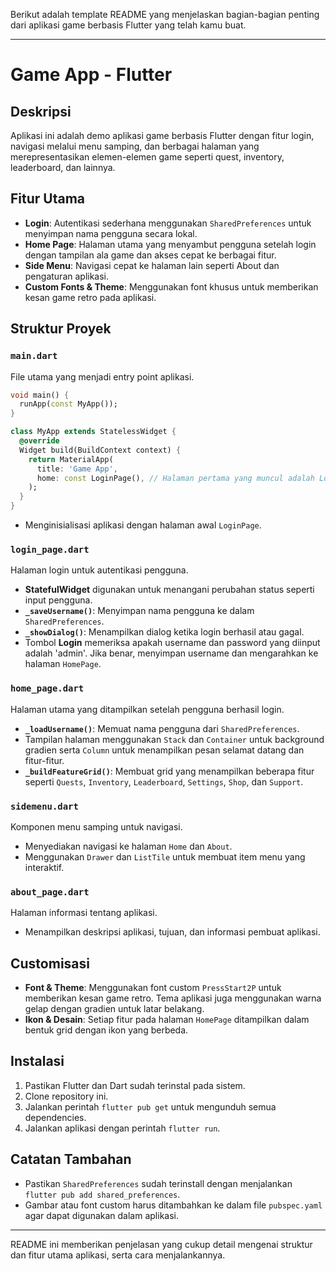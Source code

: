 Berikut adalah template README yang menjelaskan bagian-bagian penting dari aplikasi game berbasis Flutter yang telah kamu buat.

---

# Game App - Flutter

## Deskripsi
Aplikasi ini adalah demo aplikasi game berbasis Flutter dengan fitur login, navigasi melalui menu samping, dan berbagai halaman yang merepresentasikan elemen-elemen game seperti quest, inventory, leaderboard, dan lainnya.

## Fitur Utama
- **Login**: Autentikasi sederhana menggunakan `SharedPreferences` untuk menyimpan nama pengguna secara lokal.
- **Home Page**: Halaman utama yang menyambut pengguna setelah login dengan tampilan ala game dan akses cepat ke berbagai fitur.
- **Side Menu**: Navigasi cepat ke halaman lain seperti About dan pengaturan aplikasi.
- **Custom Fonts & Theme**: Menggunakan font khusus untuk memberikan kesan game retro pada aplikasi.

## Struktur Proyek

### `main.dart`
File utama yang menjadi entry point aplikasi.
```dart
void main() {
  runApp(const MyApp());
}

class MyApp extends StatelessWidget {
  @override
  Widget build(BuildContext context) {
    return MaterialApp(
      title: 'Game App',
      home: const LoginPage(), // Halaman pertama yang muncul adalah LoginPage
    );
  }
}
```
- Menginisialisasi aplikasi dengan halaman awal `LoginPage`.

### `login_page.dart`
Halaman login untuk autentikasi pengguna.
- **StatefulWidget** digunakan untuk menangani perubahan status seperti input pengguna.
- **`_saveUsername()`**: Menyimpan nama pengguna ke dalam `SharedPreferences`.
- **`_showDialog()`**: Menampilkan dialog ketika login berhasil atau gagal.
- Tombol **Login** memeriksa apakah username dan password yang diinput adalah 'admin'. Jika benar, menyimpan username dan mengarahkan ke halaman `HomePage`.

### `home_page.dart`
Halaman utama yang ditampilkan setelah pengguna berhasil login.
- **`_loadUsername()`**: Memuat nama pengguna dari `SharedPreferences`.
- Tampilan halaman menggunakan `Stack` dan `Container` untuk background gradien serta `Column` untuk menampilkan pesan selamat datang dan fitur-fitur.
- **`_buildFeatureGrid()`**: Membuat grid yang menampilkan beberapa fitur seperti `Quests`, `Inventory`, `Leaderboard`, `Settings`, `Shop`, dan `Support`.

### `sidemenu.dart`
Komponen menu samping untuk navigasi.
- Menyediakan navigasi ke halaman `Home` dan `About`.
- Menggunakan `Drawer` dan `ListTile` untuk membuat item menu yang interaktif.

### `about_page.dart`
Halaman informasi tentang aplikasi.
- Menampilkan deskripsi aplikasi, tujuan, dan informasi pembuat aplikasi.

## Customisasi
- **Font & Theme**: Menggunakan font custom `PressStart2P` untuk memberikan kesan game retro. Tema aplikasi juga menggunakan warna gelap dengan gradien untuk latar belakang.
- **Ikon & Desain**: Setiap fitur pada halaman `HomePage` ditampilkan dalam bentuk grid dengan ikon yang berbeda.

## Instalasi
1. Pastikan Flutter dan Dart sudah terinstal pada sistem.
2. Clone repository ini.
3. Jalankan perintah `flutter pub get` untuk mengunduh semua dependencies.
4. Jalankan aplikasi dengan perintah `flutter run`.

## Catatan Tambahan
- Pastikan `SharedPreferences` sudah terinstall dengan menjalankan `flutter pub add shared_preferences`.
- Gambar atau font custom harus ditambahkan ke dalam file `pubspec.yaml` agar dapat digunakan dalam aplikasi.

---

README ini memberikan penjelasan yang cukup detail mengenai struktur dan fitur utama aplikasi, serta cara menjalankannya.